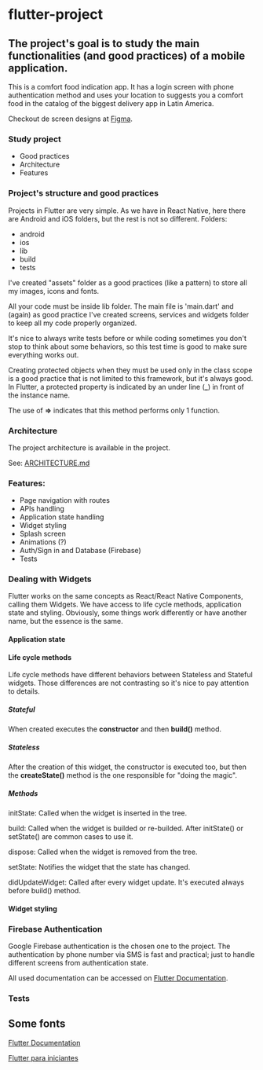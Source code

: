 flutter-project
===============

The project's goal is to study the main functionalities (and good practices) of a mobile application.
----------------------------------------------------------------------------------------------------

This is a comfort food indication app. It has a login screen with phone authentication method and uses your location to suggests you a comfort food in the catalog of the biggest delivery app in Latin America. 

Checkout de screen designs at [Figma](https://www.figma.com/file/VmVCpwlPoepRJc4cbFAxEQ/Flutter-project?node-id=0%3A1).

### Study project
  - Good practices
  - Architecture
  - Features

### Project's  structure and good practices
  Projects in Flutter are very simple. As we have in React Native, here there are Android and iOS folders, but the rest is not so different. 
  Folders:
  - android
  - ios
  - lib
  - build
  - tests

  I've created "assets" folder as a good practices (like a pattern) to store all my images, icons and fonts.

  All your code must be inside lib folder. The main file is 'main.dart' and (again) as good practice I've created screens, services and widgets folder to keep all my code properly organized.

  It's nice to always write tests before or while coding sometimes you don't stop to think about some behaviors, so this test time is good to make sure everything works out.

  Creating protected objects when they must be used only in the class scope is a good practice that is not limited to this framework, but it's always good. In Flutter, a protected property is indicated by an under line (**_**) in front of the instance name.

  The use of **=>** indicates that this method performs only 1 function.

### Architecture
  The project architecture is available in the project.
  
  See: [ARCHITECTURE.md](https://github.com/felipe-corerato-ifood/flutter-project/blob/master/ARCHITECTURE.md)

### Features: 
  - Page navigation with routes
  - APIs handling
  - Application state handling
  - Widget styling
  - Splash screen
  - Animations (?)
  - Auth/Sign in and Database (Firebase)
  - Tests

### Dealing with Widgets
  Flutter works on the same concepts as React/React Native Components, calling them Widgets. We have access to life cycle methods, application state and styling. Obviously, some things work differently or have another name, but the essence is the same.

#### Application state

#### Life cycle methods
  Life cycle methods have different behaviors between Stateless and Stateful widgets. Those differences are not contrasting so it's nice to pay attention to details.

  ##### Stateful
  When created executes the **constructor** and then **build()** method.

  ##### Stateless  
  After the creation of this widget, the constructor is executed too, but then the **createState()** method is the one responsible for "doing the magic".

  ##### Methods
  initState: Called when the widget is inserted in the tree. 

  build: Called when the widget is builded or re-builded. After initState() or setState() are common cases to use it.

  dispose: Called when the widget is removed from the tree.
 
  setState: Notifies the widget that the state has changed.

  didUpdateWidget: Called after every widget update. It's executed always before build() method. 

#### Widget styling 

### Firebase Authentication
  Google Firebase authentication is the chosen one to the project. 
  The authentication by phone number via SMS is fast and practical; just to handle different screens from authentication state.

  All used documentation can be accessed on [Flutter Documentation](https://firebase.google.com/docs/flutter/setup?hl=pt-br).

### Tests

## Some fonts
  [Flutter Documentation](https://flutter.dev/docs)

  [Flutter para iniciantes ](https://www.flutterparainiciantes.com.br/)